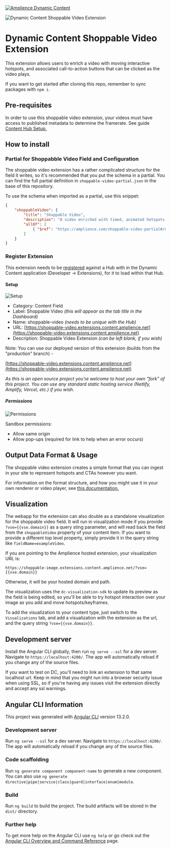 [![Amplience Dynamic Content](media/header.png)](https://amplience.com/dynamic-content)

![Dynamic Content Shoppable Video Extension](media/screenshot.png)

# Dynamic Content Shoppable Video Extension

This extension allows users to enrich a video with moving interactive hotspots, and associated call-to-action buttons that can be clicked as the video plays.

If you want to get started after cloning this repo, remember to sync packages with `npm i`.

## Pre-requisites

In order to use this shoppable video extension, your videos must have access to published metadata to determine the framerate. See guide [Content Hub Setup.](docs/CONTENT-HUB-SETUP.md)

## How to install

### Partial for Shoppabble Video Field and Configuration

The shoppable video extension has a rather complicated structure for the field it writes, so it's recommended that you put the schema in a partial. You can find the full partial definition in `shoppable-video-partial.json` in the base of this repository.

To use the schema when imported as a partial, use this snippet:

```json
{
    "shoppableVideo": {
        "title": "Shoppable Video",
        "description": "A video enriched with timed, animated hotspots that can be used for user interaction.",
        "allOf": [
            { "$ref": "https://amplience.com/shoppable-video-partial#/definitions/shoppableVideo" }
        ]
    }
}
```

### Register Extension

This extension needs to be [registered](https://amplience.com/docs/development/registeringextensions.html) against a Hub with in the Dynamic Content application (Developer -> Extensions), for it to load within that Hub.

#### Setup

![Setup](media/setup.png)

* Category: Content Field
* Label: Shoppable Video _(this will appear as the tab title in the Dashboard)_
* Name: shoppable-video _(needs to be unique with the Hub)_
* URL: [https://shoppable-video.extensions.content.amplience.net](https://shoppable-video.extensions.content.amplience.net)
* Description: Shoppable Video Extension _(can be left blank, if you wish)_

Note:
You can use our deployed version of this extension (builds from the "production" branch) -

[https://shoppable-video.extensions.content.amplience.net](https://shoppable-video.extensions.content.amplience.net)

_As this is an open source project you're welcome to host your own "fork" of this project. You can use any standard static hosting service (Netlify, Amplify, Vercel, etc.) if you wish._

##### Permissions

![Permissions](media/permissions.png)

Sandbox permissions:
- Allow same origin
- Allow pop-ups (required for link to help when an error occurs)

## Output Data Format & Usage

The shoppable video extension creates a simple format that you can ingest in your site to represent hotspots and CTAs however you want.

For information on the format structure, and how you might use it in your own renderer or video player, see [this documentation.](docs/FORMAT-USAGE.md)

## Visualization

The webapp for the extension can also double as a standalone visualization for the shoppable video field. It will run in visualization mode if you provide `?vse={{vse.domain}}` as a query sting parameter, and will read back the field from the `shoppableVideo` property of your content item. If you want to provide a different top level property, simply provide it in the query string like `fieldName=exampleVideo`.

If you are pointing to the Amplience hosted extension, your visualization URL is:

`https://shoppable-image.extensions.content.amplience.net/?vse={{vse.domain}}`

Otherwise, it will be your hosted domain and path.

The visualization uses the `dc-visualization-sdk` to update its preview as the field is being edited, so you'll be able to try hotspot interaction over your image as you add and move hotspots/keyframes.

To add the visualization to your content type, just switch to the `Visualizations` tab, and add a visualization with the extension as the url, and the query string `?vse={{vse.domain}}`.

## Development server

Install the Angular CLI globally, then run `ng serve --ssl` for a dev server. Navigate to `https://localhost:4200/`. The app will automatically reload if you change any of the source files.

If you want to test on DC, you'll need to link an extension to that same localhost url. Keep in mind that you might run into a browser security issue when using SSL, so if you're having any issues visit the extension directly and accept any ssl warnings.


## Angular CLI Information

This project was generated with [Angular CLI](https://github.com/angular/angular-cli) version 13.2.0.

### Development server

Run `ng serve --ssl` for a dev server. Navigate to `https://localhost:4200/`. The app will automatically reload if you change any of the source files.

### Code scaffolding

Run `ng generate component component-name` to generate a new component. You can also use `ng generate directive|pipe|service|class|guard|interface|enum|module`.

### Build

Run `ng build` to build the project. The build artifacts will be stored in the `dist/` directory.

### Further help

To get more help on the Angular CLI use `ng help` or go check out the [Angular CLI Overview and Command Reference](https://angular.io/cli) page.
